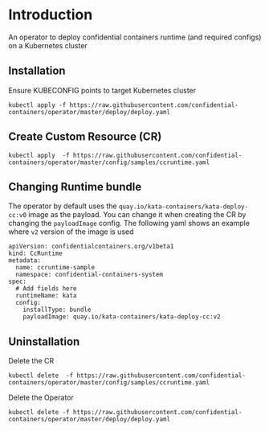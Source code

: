 # Introduction
An operator to deploy confidential containers runtime (and required configs) on a Kubernetes cluster

## Installation

Ensure KUBECONFIG points to target Kubernetes cluster
```
kubectl apply -f https://raw.githubusercontent.com/confidential-containers/operator/master/deploy/deploy.yaml
```

## Create Custom Resource (CR)
```
kubectl apply  -f https://raw.githubusercontent.com/confidential-containers/operator/master/config/samples/ccruntime.yaml
```

## Changing Runtime bundle

The operator by default uses the `quay.io/kata-containers/kata-deploy-cc:v0` image
as the payload.
You can change it when creating the CR by changing the `payloadImage` config.
The following yaml shows an example where `v2` version of the image is used
```
apiVersion: confidentialcontainers.org/v1beta1
kind: CcRuntime
metadata:
  name: ccruntime-sample
  namespace: confidential-containers-system
spec:
  # Add fields here
  runtimeName: kata
  config:
    installType: bundle
    payloadImage: quay.io/kata-containers/kata-deploy-cc:v2
```

## Uninstallation

Delete the CR
```
kubectl delete  -f https://raw.githubusercontent.com/confidential-containers/operator/master/config/samples/ccruntime.yaml
```

Delete the Operator
```
kubectl delete -f https://raw.githubusercontent.com/confidential-containers/operator/master/deploy/deploy.yaml
```

